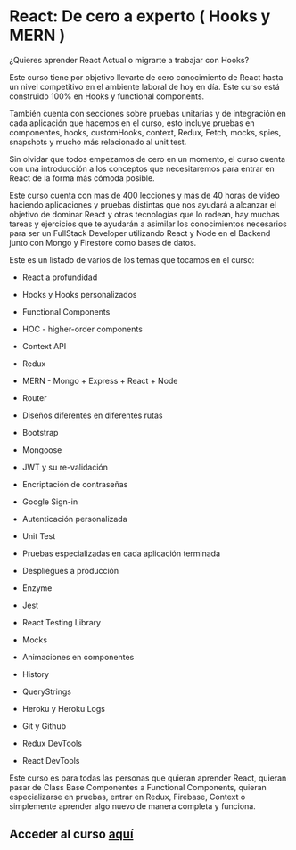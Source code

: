 # React: De cero a experto ( Hooks y MERN )


¿Quieres aprender React Actual o migrarte a trabajar con Hooks?

Este curso tiene por objetivo llevarte de cero conocimiento de React hasta un nivel competitivo en el ambiente laboral de hoy en día. Este curso está construido 100% en Hooks y functional components.

También cuenta con secciones sobre pruebas unitarias y de integración en cada aplicación que hacemos en el curso, esto incluye pruebas en componentes, hooks, customHooks, context, Redux, Fetch, mocks, spies, snapshots y mucho más relacionado al unit test.

Sin olvidar que todos empezamos de cero en un momento, el curso cuenta con una introducción a los conceptos que necesitaremos para entrar en React de la forma más cómoda posible.

Este curso cuenta con mas de 400 lecciones y más de 40 horas de video haciendo aplicaciones y pruebas distintas que nos ayudará a alcanzar el objetivo de dominar React y otras tecnologías que lo rodean, hay muchas tareas y ejercicios que te ayudarán a asimilar los conocimientos necesarios para ser un FullStack Developer utilizando React y Node en el Backend junto con Mongo y Firestore como bases de datos.

Este es un listado de varios de los temas que tocamos en el curso:

* React a profundidad

* Hooks y Hooks personalizados

* Functional Components

* HOC - higher-order components

* Context API

* Redux

* MERN - Mongo + Express + React + Node

* Router

* Diseños diferentes en diferentes rutas

* Bootstrap

* Mongoose

* JWT y su re-validación

* Encriptación de contraseñas

* Google Sign-in

* Autenticación personalizada

* Unit Test

* Pruebas especializadas en cada aplicación terminada

* Despliegues a producción

* Enzyme

* Jest

* React Testing Library

* Mocks

* Animaciones en componentes

* History

* QueryStrings

* Heroku y Heroku Logs

* Git y Github

* Redux DevTools

* React DevTools


Este curso es para todas las personas que quieran aprender React, quieran pasar de Class Base Componentes a Functional Components, quieran especializarse en pruebas, entrar en Redux, Firebase, Context o simplemente aprender algo nuevo de manera completa y funciona.

## Acceder al curso [aquí](https://www.udemy.com/share/103dsU3@_Je7lCmp6wj5vrOWx0Q3MHrFnueZ8fLNcigQsafRy0fqHkaRBk0t9MV8aFtHeRHYeA==/)

